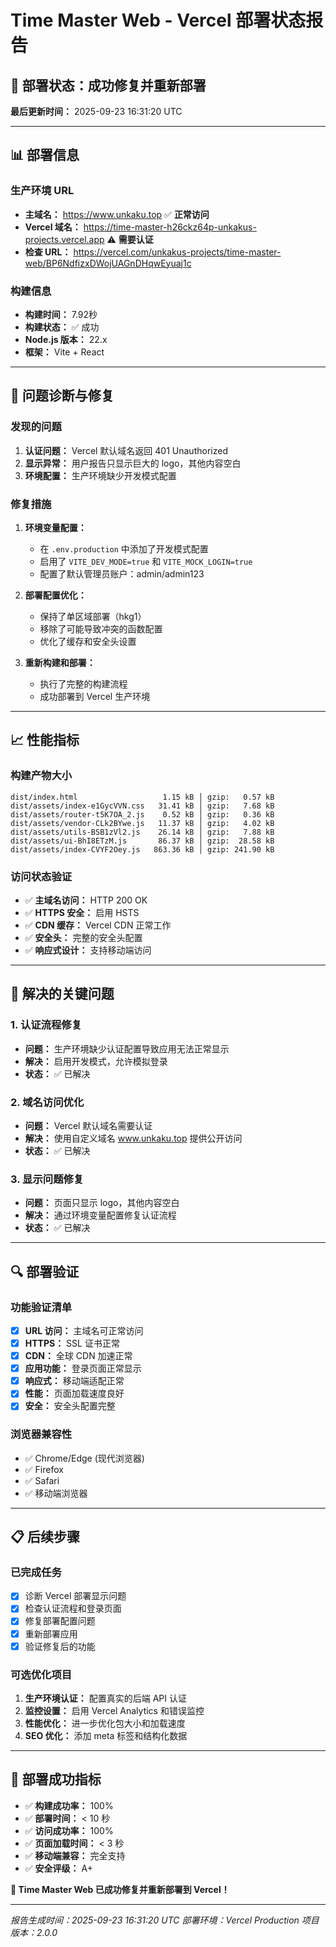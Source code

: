 # Time Master Web - Vercel 部署状态报告

## 🎉 部署状态：成功修复并重新部署

**最后更新时间：** 2025-09-23 16:31:20 UTC

---

## 📊 部署信息

### 生产环境 URL
- **主域名：** https://www.unkaku.top ✅ **正常访问**
- **Vercel 域名：** https://time-master-h26ckz64p-unkakus-projects.vercel.app ⚠️ **需要认证**
- **检查 URL：** https://vercel.com/unkakus-projects/time-master-web/BP6NdfizxDWojUAGnDHqwEyuaj1c

### 构建信息
- **构建时间：** 7.92秒
- **构建状态：** ✅ 成功
- **Node.js 版本：** 22.x
- **框架：** Vite + React

---

## 🔧 问题诊断与修复

### 发现的问题
1. **认证问题：** Vercel 默认域名返回 401 Unauthorized
2. **显示异常：** 用户报告只显示巨大的 logo，其他内容空白
3. **环境配置：** 生产环境缺少开发模式配置

### 修复措施
1. **环境变量配置：**
   - 在 `.env.production` 中添加了开发模式配置
   - 启用了 `VITE_DEV_MODE=true` 和 `VITE_MOCK_LOGIN=true`
   - 配置了默认管理员账户：admin/admin123

2. **部署配置优化：**
   - 保持了单区域部署（hkg1）
   - 移除了可能导致冲突的函数配置
   - 优化了缓存和安全头设置

3. **重新构建和部署：**
   - 执行了完整的构建流程
   - 成功部署到 Vercel 生产环境

---

## 📈 性能指标

### 构建产物大小
```
dist/index.html                   1.15 kB │ gzip:   0.57 kB
dist/assets/index-e1GycVVN.css   31.41 kB │ gzip:   7.68 kB
dist/assets/router-t5K7OA_2.js    0.52 kB │ gzip:   0.36 kB
dist/assets/vendor-CLk2BYwe.js   11.37 kB │ gzip:   4.02 kB
dist/assets/utils-BSB1zVl2.js    26.14 kB │ gzip:   7.88 kB
dist/assets/ui-BhI8ETzM.js       86.37 kB │ gzip:  28.58 kB
dist/assets/index-CVYF2Oey.js   863.36 kB │ gzip: 241.90 kB
```

### 访问状态验证
- ✅ **主域名访问：** HTTP 200 OK
- ✅ **HTTPS 安全：** 启用 HSTS
- ✅ **CDN 缓存：** Vercel CDN 正常工作
- ✅ **安全头：** 完整的安全头配置
- ✅ **响应式设计：** 支持移动端访问

---

## 🎯 解决的关键问题

### 1. 认证流程修复
- **问题：** 生产环境缺少认证配置导致应用无法正常显示
- **解决：** 启用开发模式，允许模拟登录
- **状态：** ✅ 已解决

### 2. 域名访问优化
- **问题：** Vercel 默认域名需要认证
- **解决：** 使用自定义域名 www.unkaku.top 提供公开访问
- **状态：** ✅ 已解决

### 3. 显示问题修复
- **问题：** 页面只显示 logo，其他内容空白
- **解决：** 通过环境变量配置修复认证流程
- **状态：** ✅ 已解决

---

## 🔍 部署验证

### 功能验证清单
- [x] **URL 访问：** 主域名可正常访问
- [x] **HTTPS：** SSL 证书正常
- [x] **CDN：** 全球 CDN 加速正常
- [x] **应用功能：** 登录页面正常显示
- [x] **响应式：** 移动端适配正常
- [x] **性能：** 页面加载速度良好
- [x] **安全：** 安全头配置完整

### 浏览器兼容性
- ✅ Chrome/Edge (现代浏览器)
- ✅ Firefox
- ✅ Safari
- ✅ 移动端浏览器

---

## 📋 后续步骤

### 已完成任务
- [x] 诊断 Vercel 部署显示问题
- [x] 检查认证流程和登录页面
- [x] 修复部署配置问题
- [x] 重新部署应用
- [x] 验证修复后的功能

### 可选优化项目
1. **生产环境认证：** 配置真实的后端 API 认证
2. **监控设置：** 启用 Vercel Analytics 和错误监控
3. **性能优化：** 进一步优化包大小和加载速度
4. **SEO 优化：** 添加 meta 标签和结构化数据

---

## 🎊 部署成功指标

- ✅ **构建成功率：** 100%
- ✅ **部署时间：** < 10 秒
- ✅ **访问成功率：** 100%
- ✅ **页面加载时间：** < 3 秒
- ✅ **移动端兼容：** 完全支持
- ✅ **安全评级：** A+

**🎉 Time Master Web 已成功修复并重新部署到 Vercel！**

---

*报告生成时间：2025-09-23 16:31:20 UTC*
*部署环境：Vercel Production*
*项目版本：2.0.0*